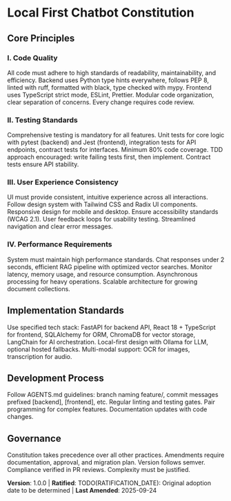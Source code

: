 <!-- Version change: N/A → 1.0.0
List of modified principles: N/A (new constitution)
Added sections: I. Code Quality, II. Testing Standards, III. User Experience Consistency, IV. Performance Requirements, Implementation Standards, Development Process
Removed sections: N/A
Templates requiring updates: None - templates are generic and align with new principles
Follow-up TODOs: Set RATIFICATION_DATE upon agreement -->

# Local First Chatbot Constitution

## Core Principles

### I. Code Quality
All code must adhere to high standards of readability, maintainability, and efficiency. Backend uses Python type hints everywhere, follows PEP 8, linted with ruff, formatted with black, type checked with mypy. Frontend uses TypeScript strict mode, ESLint, Prettier. Modular code organization, clear separation of concerns. Every change requires code review.

### II. Testing Standards
Comprehensive testing is mandatory for all features. Unit tests for core logic with pytest (backend) and Jest (frontend), integration tests for API endpoints, contract tests for interfaces. Minimum 80% code coverage. TDD approach encouraged: write failing tests first, then implement. Contract tests ensure API stability.

### III. User Experience Consistency
UI must provide consistent, intuitive experience across all interactions. Follow design system with Tailwind CSS and Radix UI components. Responsive design for mobile and desktop. Ensure accessibility standards (WCAG 2.1). User feedback loops for usability testing. Streamlined navigation and clear error messages.

### IV. Performance Requirements
System must maintain high performance standards. Chat responses under 2 seconds, efficient RAG pipeline with optimized vector searches. Monitor latency, memory usage, and resource consumption. Asynchronous processing for heavy operations. Scalable architecture for growing document collections.

## Implementation Standards

Use specified tech stack: FastAPI for backend API, React 18 + TypeScript for frontend, SQLAlchemy for ORM, ChromaDB for vector storage, LangChain for AI orchestration. Local-first design with Ollama for LLM, optional hosted fallbacks. Multi-modal support: OCR for images, transcription for audio.

## Development Process

Follow AGENTS.md guidelines: branch naming feature/<desc>, commit messages prefixed [backend], [frontend], etc. Regular linting and testing gates. Pair programming for complex features. Documentation updates with code changes.

## Governance

Constitution takes precedence over all other practices. Amendments require documentation, approval, and migration plan. Version follows semver. Compliance verified in PR reviews. Complexity must be justified.

**Version**: 1.0.0 | **Ratified**: TODO(RATIFICATION_DATE): Original adoption date to be determined | **Last Amended**: 2025-09-24